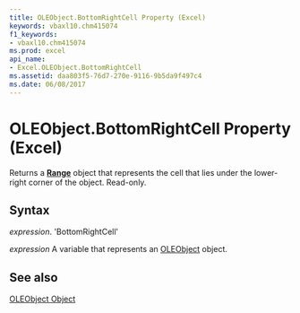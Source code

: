 ```yaml
---
title: OLEObject.BottomRightCell Property (Excel)
keywords: vbaxl10.chm415074
f1_keywords:
- vbaxl10.chm415074
ms.prod: excel
api_name:
- Excel.OLEObject.BottomRightCell
ms.assetid: daa803f5-76d7-270e-9116-9b5da9f497c4
ms.date: 06/08/2017
---
```



# OLEObject.BottomRightCell Property (Excel)

Returns a  **[Range](Excel.Range(objec).md)** object that represents the cell that lies under the lower-right corner of the object. Read-only.


## Syntax

 _expression_. 'BottomRightCell'

 _expression_ A variable that represents an [OLEObject](./Excel.OLEObject.md) object.


## See also


[OLEObject Object](Excel.OLEObject.md)

